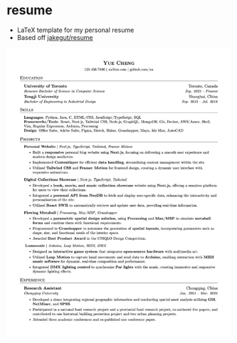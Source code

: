 # resume

- LaTeX template for my personal resume
- Based off [jakegut/resume](https://github.com/jakegut/resume)

![Preview](resume.png)
